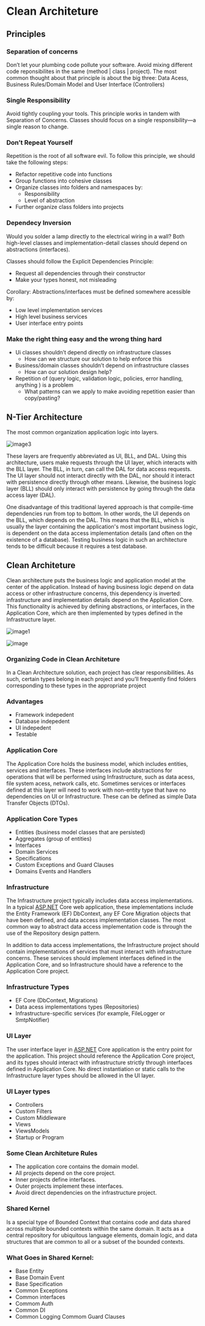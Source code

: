 # Clean Architeture

## **Principles**

### **Separation of concerns**

Don’t let your plumbing code pollute your software. Avoid mixing different code reponsibilites in the same (method | class | project). The most common thought about that principle is about the big three: Data Acess, Business Rules/Domain Model and User Interface (Controllers)

### **Single Responsibility**

Avoid tightly coupling your tools. This principle works in tandem with Separation of Concerns. Classes should focus on a single responsibility—a single reason to change.

### Don’t Repeat Yourself

Repetition is the root of all software evil. To follow this principle, we should take the following steps:

- Refactor repetitive code into functions
- Group functions into cohesive classes
- Organize classes into folders and namespaces by:
  - Responsibility
  - Level of abstraction
- Further organize class folders into projects

### Dependecy Inversion

Would you solder a lamp directly to the electrical wiring in a wall? Both high-level classes and implementation-detail classes should depend on abstractions (interfaces).

Classes should follow the Explicit Dependencies Principle:

- Request all dependencies through their constructor
- Make your types honest, not misleading

Corollary: Abstractions/interfaces must be defined somewhere acessible by:

- Low level implementation services
- High level business services
- User interface entry points

### Make the right thing easy and the wrong thing hard

- Ui classes shouldn’t depend directly on infrastructure classes
  - How can we structure our solution to help enforce this
- Business/domain classes shouldn’t depend on infrastructure classes
  - How can our solution design help?
- Repetition of (query logic, validation logic, policies, error handling, anything ) is a problem
  - What patterns can we apply to make avoiding repetition easier than copy/pasting?

## N-Tier Architecture

The most common organization application logic into layers.

![image3](https://github.com/user-attachments/assets/ae9c4e7a-b56c-436b-b327-9bf65e4ae2b6)

These layers are frequently abbreviated as UI, BLL, and DAL. Using this architecture, users make requests through the UI layer, which interacts with the BLL layer. The BLL, in turn, can call the DAL for data access requests. The UI layer should not interact directly with the DAL, nor should it interact with persistence directly through other means. Likewise, the business logic layer (BLL) should only interact with persistence by going through the data access layer (DAL).

One disadvantage of this traditional layered approach is that compile-time dependencies run from top to bottom. In other words, the UI depends on the BLL, which depends on the DAL. This means that the BLL, which is usually the layer containing the application's most important business logic, is dependent on the data access implementation details (and often on the existence of a database). Testing business logic in such an architecture tends to be difficult because it requires a test database.

## Clean Architeture

Clean architecture puts the business logic and application model at the center of the application. Instead of having business logic depend on data access or other infrastructure concerns, this
dependency is inverted: infrastructure and implementation details depend on the Application Core. This functionality is achieved by defining abstractions, or interfaces, in the Application Core, which are then implemented by types defined in the Infrastructure layer.

![image1](https://github.com/user-attachments/assets/83994045-6b18-44b3-b299-58ecfe681d78)

![image](https://github.com/user-attachments/assets/29f40158-b72b-4d32-8008-7a3f8d48dac3)

### Organizing Code in Clean Architeture

In a Clean Architecture solution, each project has clear responsibilities. As such, certain types belong
in each project and you’ll frequently find folders corresponding to these types in the appropriate
project

### Advantages

- Framework indepedent
- Database indepedent
- UI indepedent
- Testable

### Application Core

The Application Core holds the business model, which includes entities, services and interfaces. These interfaces include abstractions for operations that will be performed using Infrastructure, such as data acess, file system acess, network calls, etc. Sometimes services or interfaces defined at this layer will need to work with non-entity type that have no dependencies on UI or Infrastructure. These can be defined as simple Data Transfer Objects (DTOs).

### **Application Core Types**

- Entities (business model classes that are persisted)
- Aggregates (group of entities)
- Interfaces
- Domain Services
- Specifications
- Custom Exceptions and Guard Clauses
- Domains Events and Handlers

### Infrastructure

The Infrastructure project typically includes data access implementations. In a typical [ASP.NET](http://asp.net/) Core web application, these implementations include the Entity Framework (EF) DbContext, any EF Core Migration objects that have been defined, and data access implementation classes. The most common way to abstract data access implementation code is through the use of the Repository design pattern.

In addition to data access implementations, the Infrastructure project should contain implementations of services that must interact with infrastructure concerns. These services should implement interfaces defined in the Application Core, and so Infrastructure should have a reference to the Application Core project.

### Infrastructure Types

- EF Core (DbContext, Migrations)
- Data acess implementations types (Repositories)
- Infrastructure-specific services (for example, FileLogger or SmtpNotifier)

### UI Layer

The user interface layer in [ASP.NET](http://ASP.NET) Core application is the entry point for the application. This project should reference the Application Core project, and its types should interact with infrastructure strictly through interfaces defined in Application Core. No direct instantiation or static calls to the Infrastructure layer types should be allowed in the UI layer.

### UI Layer types

- Controllers
- Custom Filters
- Custom Middleware
- Views
- ViewsModels
- Startup or Program

### Some Clean Architeture Rules

- The application core contains the domain model.
- All projects depend on the core project.
- Inner projects define interfaces.
- Outer projects implement these interfaces.
- Avoid direct dependencies on the infrastructure project.

### Shared Kernel

Is a special type of Bounded Context that contains code and data shared across multiple bounded contexts within the same domain. It acts as a central repository for ubiquitous language elements, domain logic, and data structures that are common to all or a subset of the bounded contexts.

### What Goes in Shared Kernel:

- Base Entity
- Base Domain Event
- Base Specification
- Common Exceptions
- Common interfaces
- Commom Auth
- Common DI
- Common Logging Commom Guard Clauses
